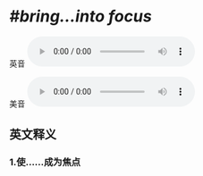 # ***\#bring…into focus*** 
英音
<audio src="./media/bring…into focus1_AAC.aac" controls="controls"></audio>

美音
<audio src="./media/bring…into focus2_AAC.aac" controls="controls"></audio>



  

英文释义
---
### 1.**使……成为焦点**  


